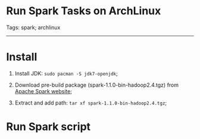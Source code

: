 # Run Spark Tasks on ArchLinux
Tags: spark; archlinux

------

# Install

1. Install JDK: `sudo pacman -S jdk7-openjdk`;

1. Download pre-build package (spark-1.1.0-bin-hadoop2.4.tgz) from [Apache Spark website](http://spark.apache.org/);

1. Extract and add path: `tar xf spark-1.1.0-bin-hadoop2.4.tgz`;

# Run Spark script
